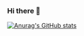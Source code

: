 ### Hi there 👋
[![Anurag's GitHub stats](https://github-readme-stats.vercel.app/api?username=hibiki-kudo)](https://github.com/anuraghazra/github-readme-stats)

<!--
**hibiki-kudo/hibiki-kudo** is a ✨ _special_ ✨ repository because its `README.md` (this file) appears on your GitHub profile.

Here are some ideas to get you started:

- 🔭 I’m currently working on ...
- 🌱 I’m currently learning ...
- 👯 I’m looking to collaborate on ...
- 🤔 I’m looking for help with ...
- 💬 Ask me about ...
- 📫 How to reach me: ...
- 😄 Pronouns: ...
- ⚡ Fun fact: ...
-->
